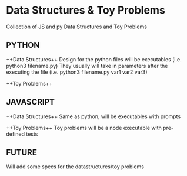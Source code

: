 # Data Structures & Toy Problems
Collection of JS and py Data Structures and Toy Problems


## PYTHON

  ++Data Structures++
    Design for the python files will be executables (i.e. python3 filename.py)
    They usually will take in parameters after the executing the file (i.e. python3 filename.py var1 var2 var3)

  ++Toy Problems++

## JAVASCRIPT

  ++Data Structures++
    Same as python, will be executables with prompts
  
  ++Toy Problems++
    Toy problems will be a node executable with pre-defined tests
  

## FUTURE

  Will add some specs for the datastructures/toy problems